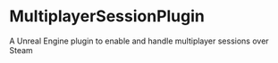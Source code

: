 # MultiplayerSessionPlugin
A Unreal Engine plugin to enable and handle multiplayer sessions over Steam
